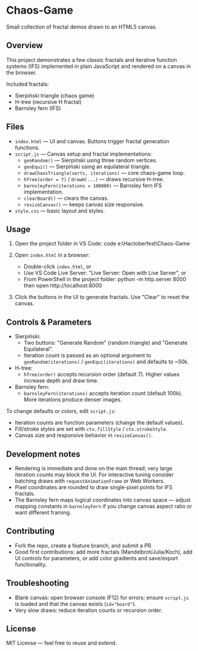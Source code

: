 # Chaos-Game

Small collection of fractal demos drawn to an HTML5 canvas.

## Overview

This project demonstrates a few classic fractals and iterative function systems (IFS) implemented in plain JavaScript and rendered on a canvas in the browser.

Included fractals:

- Sierpiński triangle (chaos game)
- H-tree (recursive H fractal)
- Barnsley fern (IFS)

## Files

- `index.html` — UI and canvas. Buttons trigger fractal generation functions.
- `script.js` — Canvas setup and fractal implementations:
  - `genRandom()` — Sierpiński using three random vertices.
  - `genEqui()` — Sierpiński using an equilateral triangle.
  - `drawChaosTriangle(verts, iterations)` — core chaos-game loop.
  - `hTree(order = 7)` / `drawH(...)` — draws recursive H-tree.
  - `barnsleyFern(iterations = 100000)` — Barnsley fern IFS implementation.
  - `clearBoard()` — clears the canvas.
  - `resizeCanvas()` — keeps canvas size responsive.
- `style.css` — basic layout and styles.

## Usage

1. Open the project folder in VS Code: code e:\Hactoberfest\Chaos-Game
2. Open `index.html` in a browser:

   - Double-click `index.html`, or
   - Use VS Code Live Server: "Live Server: Open with Live Server", or
   - From PowerShell in the project folder: python -m http.server 8000 then open http://localhost:8000

3. Click the buttons in the UI to generate fractals. Use "Clear" to reset the canvas.

## Controls & Parameters

- Sierpiński:
  - Two buttons: "Generate Random" (random triangle) and "Generate Equilateral".
  - Iteration count is passed as an optional argument to `genRandom(iterations)` / `genEqui(iterations)` and defaults to ~50k.
- H-tree:
  - `hTree(order)` accepts recursion order (default 7). Higher values increase depth and draw time.
- Barnsley fern:
  - `barnsleyFern(iterations)` accepts iteration count (default 100k). More iterations produce denser images.

To change defaults or colors, edit `script.js`:

- Iteration counts are function parameters (change the default values).
- Fill/stroke styles are set with `ctx.fillStyle` / `ctx.strokeStyle`.
- Canvas size and responsive behavior in `resizeCanvas()`.

## Development notes

- Rendering is immediate and done on the main thread; very large iteration counts may block the UI. For interactive tuning consider batching draws with `requestAnimationFrame` or Web Workers.
- Pixel coordinates are rounded to draw single-pixel points for IFS fractals.
- The Barnsley fern maps logical coordinates into canvas space — adjust mapping constants in `barnsleyFern` if you change canvas aspect ratio or want different framing.

## Contributing

- Fork the repo, create a feature branch, and submit a PR.
- Good first contributions: add more fractals (Mandelbrot/Julia/Koch), add UI controls for parameters, or add color gradients and save/export functionality.

## Troubleshooting

- Blank canvas: open browser console (F12) for errors; ensure `script.js` is loaded and that the canvas exists (`id="board"`).
- Very slow draws: reduce iteration counts or recursion order.

## License

MIT License — feel free to reuse and extend.
